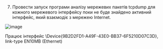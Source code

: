 7. Провести запуск програми аналізу мережевих пакетів tcpdump для кожного мережевого інтерфейсу поки не буде знайдено активний інтерфейс, який взаємодіє з мережею Internet.

![image](https://user-images.githubusercontent.com/56974924/214982413-ef8fbdcb-89fc-413f-9814-7a9b7a3e1ba7.png)

Працює інтерфейс  \Device\{9B2D2FD1-A49F-43E0-BB37-6F5210D07C3D}, link-type EN10MB (Ethernet)
